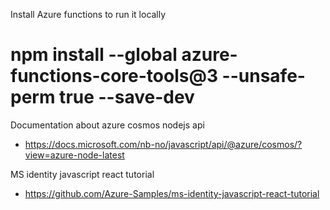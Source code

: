 
Install Azure functions to run it locally
# npm install --global azure-functions-core-tools@3 --unsafe-perm true --save-dev

Documentation about azure cosmos nodejs api
- https://docs.microsoft.com/nb-no/javascript/api/@azure/cosmos/?view=azure-node-latest

MS identity javascript react tutorial
- https://github.com/Azure-Samples/ms-identity-javascript-react-tutorial
